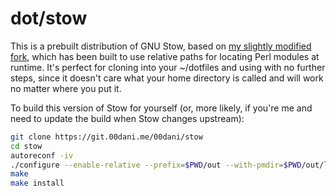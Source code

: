 # dot/stow

This is a prebuilt distribution of GNU Stow, based on [my slightly modified fork](https://git.00dani.me/00dani/stow), which has been built to use relative paths for locating Perl modules at runtime. It's perfect for cloning into your ~/dotfiles and using with no further steps, since it doesn't care what your home directory is called and will work no matter where you put it.

To build this version of Stow for yourself (or, more likely, if you're me and need to update the build when Stow changes upstream):

```bash
git clone https://git.00dani.me/00dani/stow
cd stow
autoreconf -iv
./configure --enable-relative --prefix=$PWD/out --with-pmdir=$PWD/out/lib/perl PERL=/usr/bin/perl
make
make install
```
